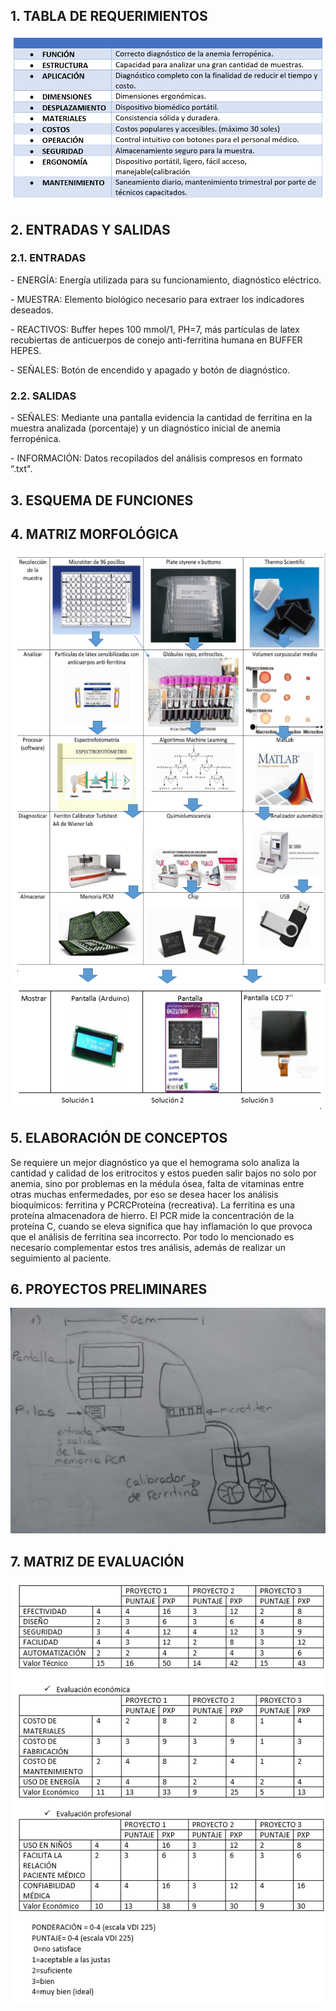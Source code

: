 <h2> 1. TABLA DE REQUERIMIENTOS</h2>
<center>
  <img src="h3/Captura.PNG" alt="" class="img-fluid img-rounded">
 </center>

<h2> 2. ENTRADAS Y SALIDAS </h2>
<h3>2.1. ENTRADAS</h3>
<p>- ENERGÍA: Energía utilizada para su funcionamiento, diagnóstico eléctrico.</p>
<p>- MUESTRA: Elemento biológico necesario para extraer los indicadores deseados.</p>
<p>- REACTIVOS: Buffer hepes 100 mmol/1, PH=7, más partículas de latex recubiertas de anticuerpos de conejo anti-ferritina humana en BUFFER HEPES.</p>
<p>- SEÑALES: Botón de encendido y apagado y botón de diagnóstico.</p>
<h3>2.2. SALIDAS</h3>
<p>- SEÑALES: Mediante una pantalla evidencia la cantidad de ferritina en la muestra analizada (porcentaje) y un diagnóstico inicial de anemia ferropénica.</p>
<p>- INFORMACIÓN: Datos recopilados del análisis compresos en formato “.txt".</p>
<h2>3. ESQUEMA DE FUNCIONES</h2>

<h2>4. MATRIZ MORFOLÓGICA</h2>
<center>
  <img src="h3/c1.PNG" alt="" class="img-fluid img-rounded">
 </center>
 <center>
  <img src="h3/c2.PNG" alt="" class="img-fluid img-rounded">
 </center>
<h2>5. ELABORACIÓN DE CONCEPTOS</h2>
Se requiere un mejor diagnóstico ya que el hemograma solo analiza la cantidad y calidad de los eritrocitos y estos pueden salir bajos no solo por anemia, sino por problemas en la médula ósea, falta de vitaminas entre otras muchas enfermedades, por eso se desea hacer los análisis bioquímicos: ferritina y PCRCProteína (recreativa). La ferritina es una proteína almacenadora de hierro. El PCR mide la concentración de la proteína C, cuando se eleva significa que hay inflamación lo que provoca que el análisis de ferritina sea incorrecto. Por todo lo mencionado es necesario complementar estos tres análisis, además de realizar un seguimiento al paciente.
<h2>6. PROYECTOS PRELIMINARES</h2>
<center>
  <img src="h3/foto.png" alt="" class="img-fluid img-rounded">
 </center>
 <h2>7. MATRIZ DE EVALUACIÓN</h2>
 <center>
  <img src="h3/solu.PNG" alt="" class="img-fluid img-rounded">
 </center>
